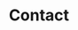 ---
widget: contact
widget_id: Contact
headless: true
weight: 60
title: Contact
subtitle: null
active: true
content:
  # form:
  #   provider: netlify
  #   formspree:
  #     ? id
  #   netlify:
  #     captcha: false
  autolink: true
  phone: +966 564859922
  appointment_url: 
  directions:
  email: abdullah.alali.1@kaust.edu.sa 
  address:
    street: "4700 KAUST, Al Khawarizmi Building (Bldg 1), office #3305-WS09"
    city: Thuwal
    region: Makkah
    postcode: "23955"
    country: Saudi Arabia
    country_code: KSA
coordinates:
  latitude: '37.4275'
  longitude: '-122.1697'
  email: abdullah.alali.1@kaust.edu.sa
design:
  columns: "2"
---